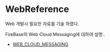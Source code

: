 # WebReference
Web 개발시 필요한 자료를 기술 하였다.

FireBase의 Web Cloud Messaging에 대하여 설명..
- [WEB_CLOUD_MESSAGING](https://firebase.google.com/docs/cloud-messaging/admin/send-messages)
